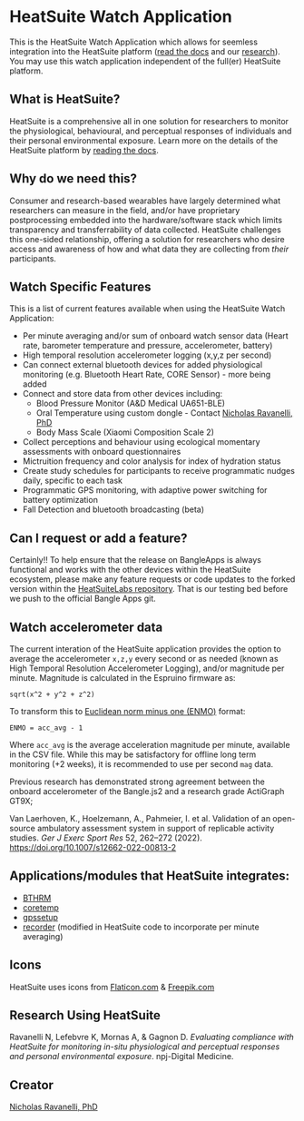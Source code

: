 # HeatSuite Watch Application

This is the HeatSuite Watch Application which allows for seemless integration into the HeatSuite platform ([read the docs](https://heatsuitelabs.github.io/HeatSuiteDocs/) and our [research](#research-using-heatsuite)). You may use this watch application independent of the full(er) HeatSuite platform.  

## What is HeatSuite?

HeatSuite is a comprehensive all in one solution for researchers to monitor the physiological, behavioural, and perceptual responses of individuals and their personal environmental exposure. Learn more on the details of the HeatSuite platform by [reading the docs](https://heatsuitelabs.github.io/HeatSuiteDocs/).

## Why do we need this?

Consumer and research-based wearables have largely determined what researchers can measure in the field, and/or have proprietary postprocessing embedded into the hardware/software stack which limits transparency and transferrability of data collected. HeatSuite challenges this one-sided relationship, offering a solution for researchers who desire access and awareness of how and what data they are collecting from *their* participants.

## Watch Specific Features

This is a list of current features available when using the HeatSuite Watch Application:

+ Per minute averaging and/or sum of onboard watch sensor data (Heart rate, barometer temperature and pressure, accelerometer, battery)
+ High temporal resolution accelerometer logging (x,y,z per second)
+ Can connect external bluetooth devices for added physiological monitoring (e.g. Bluetooth Heart Rate, CORE Sensor) - more being added
+ Connect and store data from other devices including:
    + Blood Pressure Monitor (A&D Medical UA651-BLE)
    + Oral Temperature using custom dongle - Contact [Nicholas Ravanelli, PhD](emailto:nick.ravanelli@gmail.com)
    + Body Mass Scale (Xiaomi Composition Scale 2)
+ Collect perceptions and behaviour using ecological momentary assessments with onboard questionnaires
+ Mictruition frequency and color analysis for index of hydration status
+ Create study schedules for participants to receive programmatic nudges daily, specific to each task
+ Programmatic GPS monitoring, with adaptive power switching for battery optimization
+ Fall Detection and bluetooth broadcasting (beta)

## Can I request or add a feature? 

Certainly!! To help ensure that the release on BangleApps is always functional and works with the other devices within the HeatSuite ecosystem, please make any feature requests or code updates to the forked version within the [HeatSuiteLabs repository](https://github.com/HeatSuiteLabs/BangleApps). That is our testing bed before we push to the official Bangle Apps git.

## Watch accelerometer data

The current interation of the HeatSuite application provides the option to average the accelerometer `x,z,y` every second or as needed (known as High Temporal Resolution Accelerometer Logging), and/or magnitude per minute. Magnitude is calculated in the Espruino firmware as:

``` 
sqrt(x^2 + y^2 + z^2)
```

To transform this to [Euclidean norm minus one (ENMO)](https://journals.plos.org/plosone/article?id=10.1371/journal.pone.0061691) format:

```
ENMO = acc_avg - 1
```
Where `acc_avg` is the average acceleration magnitude per minute, available in the CSV file. While this may be satisfactory for offline long term monitoring (+2 weeks), it is recommended to use per second `mag` data. 

Previous research has demonstrated strong agreement between the onboard accelerometer of the Bangle.js2 and a research grade ActiGraph GT9X;

Van Laerhoven, K., Hoelzemann, A., Pahmeier, I. et al. Validation of an open-source ambulatory assessment system in support of replicable activity studies. *Ger J Exerc Sport Res* 52, 262–272 (2022). https://doi.org/10.1007/s12662-022-00813-2

## Applications/modules that HeatSuite integrates:

* [BTHRM](https://banglejs.com/apps/#bthrm)
* [coretemp](https://banglejs.com/apps/#coretemp)
* [gpssetup](https://banglejs.com/apps/#gpssetup)
* [recorder](https://banglejs.com/apps/#recorder) (modified in HeatSuite code to incorporate per minute averaging)

## Icons

HeatSuite uses icons from [Flaticon.com](https://www.flaticon.com) & [Freepik.com](https://www.freepik.com)

## Research Using HeatSuite

Ravanelli N, Lefebvre K, Mornas A, & Gagnon D. *Evaluating compliance with HeatSuite for monitoring in-situ physiological and perceptual responses and personal environmental exposure*. npj-Digital Medicine.

## Creator

[Nicholas Ravanelli, PhD](https://github.com/nravaneli)
